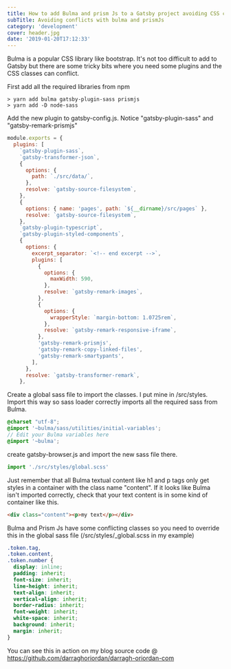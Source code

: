 ```yaml
---
title: How to add Bulma and prism Js to a Gatsby project avoiding CSS class conflicts
subTitle: Avoiding conflicts with bulma and prismJs
category: 'development'
cover: header.jpg
date: '2019-01-20T17:12:33'
---
```


Bulma is a popular CSS library like bootstrap. It's not too difficult to add to Gatsby but there are some tricky bits where you need some plugins and the CSS classes can conflict.<!-- end excerpt -->

First add all the required libraries from npm

```shell
> yarn add bulma gatsby-plugin-sass prismjs
> yarn add -D node-sass
```

Add the new plugin to gatsby-config.js. Notice "gatsby-plugin-sass" and "gatsby-remark-prismjs"

```javascript
module.exports = {
  plugins: [
    `gatsby-plugin-sass`,
    `gatsby-transformer-json`,
    {
      options: {
        path: `./src/data/`,
      },
      resolve: `gatsby-source-filesystem`,
    },
    {
      options: { name: 'pages', path: `${__dirname}/src/pages` },
      resolve: `gatsby-source-filesystem`,
    },
    `gatsby-plugin-typescript`,
    `gatsby-plugin-styled-components`,
    {
      options: {
        excerpt_separator: `<!-- end excerpt -->`,
        plugins: [
          {
            options: {
              maxWidth: 590,
            },
            resolve: `gatsby-remark-images`,
          },
          {
            options: {
              wrapperStyle: `margin-bottom: 1.0725rem`,
            },
            resolve: `gatsby-remark-responsive-iframe`,
          },
          'gatsby-remark-prismjs',
          'gatsby-remark-copy-linked-files',
          'gatsby-remark-smartypants',
        ],
      },
      resolve: `gatsby-transformer-remark`,
    },
```

Create a global sass file to import the classes. I put mine in /src/styles. Import this way so sass loader correctly imports all the required sass from Bulma.

```scss
@charset "utf-8";
@import '~bulma/sass/utilities/initial-variables';
// Edit your Bulma variables here
@import '~bulma';
```

create gatsby-browser.js and import the new sass file there.

```javascript
import './src/styles/global.scss'
```

Just remember that all Bulma textual content like h1 and p tags only get styles in a container with the class name "content". If it looks like Bulma isn't imported correctly, check that your text content is in some kind of container like this.

```html
<div class="content"><p>my text</p></div>
```

Bulma and Prism Js have some conflicting classes so you need to override this in the global sass file (/src/styles/\_global.scss in my example)

```css
.token.tag,
.token.content,
.token.number {
  display: inline;
  padding: inherit;
  font-size: inherit;
  line-height: inherit;
  text-align: inherit;
  vertical-align: inherit;
  border-radius: inherit;
  font-weight: inherit;
  white-space: inherit;
  background: inherit;
  margin: inherit;
}
```

You can see this in action on my blog source code @ <https://github.com/darraghoriordan/darragh-oriordan-com>
